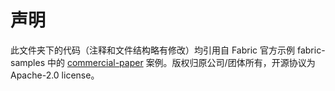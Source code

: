 # 声明

此文件夹下的代码（注释和文件结构略有修改）均引用自 Fabric 官方示例 fabric-samples 中的 [commercial-paper](https://github.com/hyperledger/fabric-samples/tree/main/commercial-paper) 案例。版权归原公司/团体所有，开源协议为 Apache-2.0 license。
